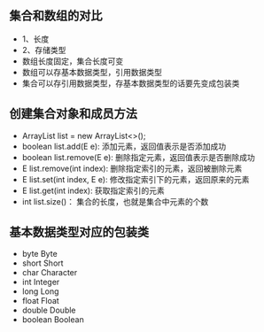 ## 集合和数组的对比
* 1、长度
* 2、存储类型
* 数组长度固定，集合长度可变
* 数组可以存基本数据类型，引用数据类型
* 集合可以存引用数据类型，存基本数据类型的话要先变成包装类

## 创建集合对象和成员方法
* ArrayList<String> list = new ArrayList<>();
* boolean list.add(E e): 添加元素，返回值表示是否添加成功
* boolean list.remove(E e): 删除指定元素，返回值表示是否删除成功
* E list.remove(int index): 删除指定索引的元素，返回被删除元素
* E list.set(int index, E e): 修改指定索引下的元素，返回原来的元素
* E list.get(int index): 获取指定索引的元素
* int list.size()： 集合的长度，也就是集合中元素的个数

## 基本数据类型对应的包装类
* byte Byte
* short Short
* char Character
* int Integer
* long Long
* float Float
* double Double
* boolean Boolean